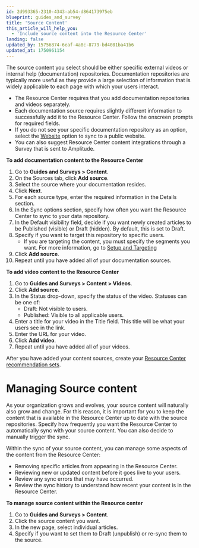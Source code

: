 ```yaml
---
id: 2d993365-2310-4343-ab54-d864173975eb
blueprint: guides_and_survey
title: 'Source Content'
this_article_will_help_you:
  - 'Include source content into the Resource Center'
landing: false
updated_by: 15756874-6eaf-4a8c-8779-bd4081ba41b6
updated_at: 1750961154
---
```

The source content you select should be either specific external videos or internal help (documentation) repositories. Documentation repositories are typically more useful as they provide a large selection of information that is widely applicable to each page with which your users interact. 

- The Resource Center requires that you add documentation repositories and videos separately. 
- Each documentation source requires slightly different information to successfully add it to the Resource Center. Follow the onscreen prompts for required fields.
- If you do not see your specific documentation repository as an option, select the [Website](/docs/guides-and-services/resource-center-website-scraper) option to sync to a public website.
- You can also suggest Resource Center content integrations through a Survey that is sent to Amplitude.

**To add documentation content to the Resource Center** 
1. Go to **Guides and Surveys > Content**.
2. On the Sources tab, click **Add source**.
3. Select the source where your documentation resides.
4. Click **Next**.
5. For each source type, enter the required information in the Details section.
6. In the Sync options section, specify how often you want the Resource Center to sync to your data repository.
7. In the Default visibility field, decide if you want newly created articles to be Published (visible) or Draft (hidden). By default, this is set to Draft. 
8. Specify if you want to target this repository to specific users.
   - If you are targeting the content, you must specify the segments you want. For more information, go to [Setup and Targeting](/docs/guides_and_surveys/setup-and-target)
9. Click **Add source**.
10. Repeat until you have added all of your documentation sources. 

**To add video content to the Resource Center**
1. Go to **Guides and Surveys > Content > Videos**.
2. Click **Add source**.
3. In the Status drop-down, specify the status of the video. Statuses can be one of:
    - Draft: Not visible to users.
    - Published: Visible to all applicable users.
4. Enter a title for your video in the Title field.
This title will be what your users see in the link. 
5. Enter the URL for your video.
6. Click **Add video**.
7. Repeat until you have added all of your videos.

After you have added your content sources, create your [Resource Center recommendation sets](/docs/guides-and-surveys/resource-center-recommendation-sets).

# Managing Source content
As your organization grows and evolves, your source content will naturally also grow and change. For this reason, it is important for you to keep the content that is available in the Resource Center up to date with the source repositories. Specify how frequently you want the Resource Center to automatically sync with your source content. You can also decide to manually trigger the sync. 

Within the sync of your source content, you can manage some aspects of the content from the Resource Center:
- Removing specific articles from appearing in the Resource Center.
- Reviewing new or updated content before it goes live to your users.
- Review any sync errors that may have occurred.
- Review the sync history to understand how recent your content is in the Resource Center.

**To manage source content within the Resource center**
1. Go to **Guides and Surveys > Content**.
2. Click the source content you want.
3. In the new page, select individual articles.
4. Specify if you want to set them to Draft (unpublish) or re-sync them to the source.